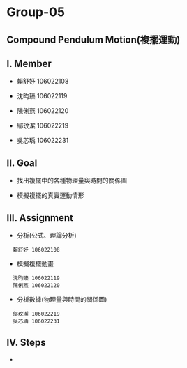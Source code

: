 # **Group-05**
## **Compound Pendulum Motion(複擺運動)** 
## **I. Member**

- 賴舒妤 106022108

- 沈昀臻 106022119 

- 陳俐燕 106022120 

- 鄔玟潔 106022219 

- 吳芯瑀 106022231
## **II. Goal**

- 找出複擺中的各種物理量與時間的關係圖 

- 模擬複擺的真實運動情形 
## **III. Assignment**

- 分析(公式、理論分析) 
```
  賴舒妤 106022108
```
- 模擬複擺動畫
```
  沈昀臻 106022119
  陳俐燕 106022120
```
- 分析數據(物理量與時間的關係圖)
```
  鄔玟潔 106022219
  吳芯瑀 106022231
```

## **IV. Steps**

-
